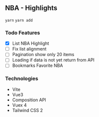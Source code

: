 ## NBA - Highlights

`yarn`
`yarn add`

### Todo Features

- [x] List NBA Highlight
- [ ] Fix list alignment
- [ ] Pagination show only 20 items
- [ ] Loading if data is not yet return from API
- [ ] Bookmarks Favorite NBA

### Technologies

- Vite
- Vue3
- Composition API
- Vuex 4
- Tailwind CSS 2
